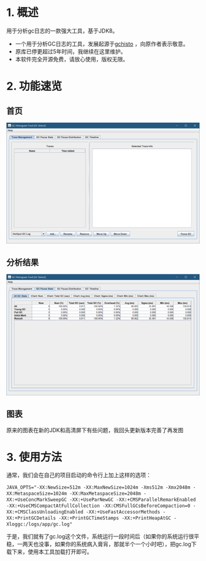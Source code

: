 # 1. 概述
用于分析gc日志的一款强大工具，基于JDK8。 
- 一个用于分析GC日志的工具，发展起源于[gchisto](https://github.com/wengyingjian/gchisto.git) ，向原作者表示敬意。
- 原库已停更超过5年时间，我继续在这里维护。
- 本软件完全开源免费，请放心使用，版权无限。

# 2. 功能速览
## 首页
![blockchain](assets/gc-histor2-major.png "首页图")

## 分析结果
![blockchain](assets/gc-stats.png "分析结果")

## 图表
原来的图表在新的JDK和高清屏下有些问题，我回头更新版本完善了再发图

# 3. 使用方法
通常，我们会在自己的项目启动的命令行上加上这样的选项：
```shell
JAVA_OPTS="-XX:NewSize=512m -XX:MaxNewSize=1024m -Xms512m -Xmx2048m -XX:MetaspaceSize=1024m -XX:MaxMetaspaceSize=2048m -XX:+UseConcMarkSweepGC -XX:+UseParNewGC -XX:+CMSParallelRemarkEnabled -XX:+UseCMSCompactAtFullCollection -XX:CMSFullGCsBeforeCompaction=0 -XX:+CMSClassUnloadingEnabled -XX:+UseFastAccessorMethods -XX:+PrintGCDetails -XX:+PrintGCTimeStamps -XX:+PrintHeapAtGC -Xloggc:/logs/app/gc.log"
```
于是，我们就有了gc.log这个文件，系统运行一段时间后（如果你的系统运行很平稳，一两天也没事，如果你的系统病入膏肓，那就半个一个小时吧），把gc.log下载下来，使用本工具加载打开即可。
